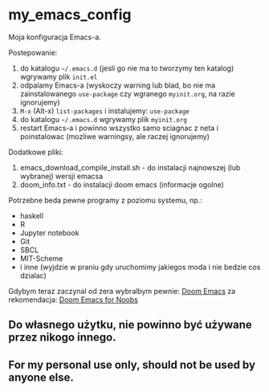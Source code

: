 # my_emacs_config

Moja konfiguracja Emacs-a.


Postepowanie:
1. do katalogu `~/.emacs.d` (jesli go nie ma to tworzymy ten katalog) wgrywamy plik `init.el`
2. odpalamy Emacs-a (wyskoczy warning lub blad, bo nie ma zainstalowanego `use-package` czy wgranego `myinit.org`, na razie ignorujemy)
3. `M-x` (Alt-x) `list-packages` i instalujemy: `use-package`
4. do katalogu `~/.emacs.d` wgrywamy plik `myinit.org`
5. restart Emacs-a i powinno wszystko samo sciagnac z neta i poinstalowac (mozliwe warningsy, ale raczej ignorujemy)

Dodatkowe pliki:
1. emacs_download_compile_install.sh - do instalacji najnowszej (lub wybranej) wersji emacsa
2. doom_info.txt - do instalacji doom emacs (informacje ogolne)

Potrzebne beda pewne programy z poziomu systemu, np.:
* haskell
* R
* Jupyter notebook
* Git
* SBCL
* MIT-Scheme
* i inne (wyjdzie w praniu gdy uruchomimy jakiegos moda i nie bedzie cos dzialac)<br>


Gdybym teraz zaczynal od zera wybralbym pewnie:
[Doom Emacs](https://www.github.com/hlissner/doom-emacs)
za rekomendacja: [Doom Emacs for Noobs](https://www.youtube.com/watch?v=iab2z21cRqA)

## Do własnego użytku, nie powinno być używane przez nikogo innego.<br>
## For my personal use only, should not be used by anyone else.
